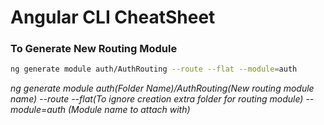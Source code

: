 # Angular CLI CheatSheet

### To Generate New Routing Module
```Bash
ng generate module auth/AuthRouting --route --flat --module=auth

```
_ng generate module auth(Folder Name)/AuthRouting(New routing module name) --route --flat(To ignore creation extra folder for routing module) --module=auth (Module name to attach with)_
